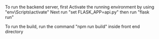 To run the backend server, first
    Activate the running environment by using "env\Scripts\activate"
    Next run "set FLASK_APP=api.py"
    then run "flask run"

To run the build, run the command "npm run build" inside front end directory